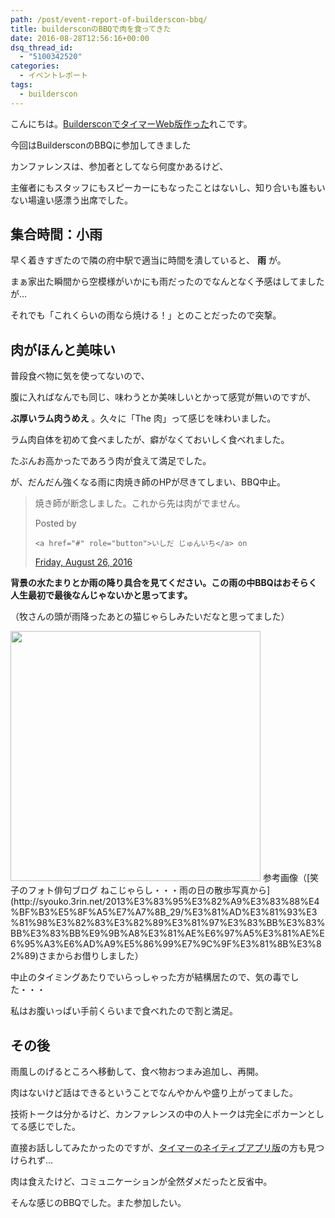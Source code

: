 ```yaml
---
path: /post/event-report-of-builderscon-bbq/
title: buildersconのBBQで肉を食ってきた
date: 2016-08-28T12:56:16+00:00
dsq_thread_id:
  - "5100342520"
categories:
  - イベントレポート
tags:
  - builderscon
---
```

こんにちは。[BuildersconでタイマーWeb版作った](/post/create-session-timer-of-builderscon/)れこです。
  
今回はBuildersconのBBQに参加してきました

<!--more-->

カンファレンスは、参加者としてなら何度かあるけど、
  
主催者にもスタッフにもスピーカーにもなったことはないし、知り合いも誰もいない場違い感漂う出席でした。

集合時間：小雨
----------------------------------------

早く着きすぎたので隣の府中駅で適当に時間を潰していると、 **雨** が。
  
まぁ家出た瞬間から空模様がいかにも雨だったのでなんとなく予感はしてましたが…

それでも「これくらいの雨なら焼ける！」とのことだったので突撃。

肉がほんと美味い
----------------------------------------

普段食べ物に気を使ってないので、
  
腹に入ればなんでも同じ、味わうとか美味しいとかって感覚が無いのですが、
  
**ぶ厚いラム肉うめえ** 。久々に「The 肉」って感じを味わいました。

ラム肉自体を初めて食べましたが、癖がなくておいしく食べれました。
  
たぶんお高かったであろう肉が食えて満足でした。

が、だんだん強くなる雨に肉焼き師のHPが尽きてしまい、BBQ中止。

<div class="fb-post" data-href="https://www.facebook.com/events/1091601347586795/permalink/1126706224076307/" data-width="500" data-show-text="true">
  <blockquote cite="https://www.facebook.com/events/1091601347586795/permalink/1126706224076307/" class="fb-xfbml-parse-ignore">
    <p>
      &#x713c;&#x304d;&#x5e2b;&#x304c;&#x65ad;&#x5ff5;&#x3057;&#x307e;&#x3057;&#x305f;&#x3002;&#x3053;&#x308c;&#x304b;&#x3089;&#x5148;&#x306f;&#x8089;&#x304c;&#x3067;&#x307e;&#x305b;&#x3093;&#x3002;
    </p>Posted by 
    
    <a href="#" role="button">いしだ じゅんいち</a> on

<a href="https://www.facebook.com/events/1091601347586795/permalink/1126706224076307/">Friday, August 26, 2016</a>
  </blockquote>
</div>

**背景の水たまりとか雨の降り具合を見てください。この雨の中BBQはおそらく人生最初で最後なんじゃないかと思ってます。**
  
（牧さんの頭が雨降ったあとの猫じゃらしみたいだなと思ってました）

<img src="http://file.syouko.3rin.net/s-IMG_3981.jpg" width="400" />  
参考画像（[笑子のフォト俳句ブログ ねこじゃらし・・・雨の日の散歩写真から](http://syouko.3rin.net/2013%E3%83%95%E3%82%A9%E3%83%88%E4%BF%B3%E5%8F%A5%E7%A7%8B_29/%E3%81%AD%E3%81%93%E3%81%98%E3%82%83%E3%82%89%E3%81%97%E3%83%BB%E3%83%BB%E3%83%BB%E9%9B%A8%E3%81%AE%E6%97%A5%E3%81%AE%E6%95%A3%E6%AD%A9%E5%86%99%E7%9C%9F%E3%81%8B%E3%82%89)さまからお借りしました）

中止のタイミングあたりでいらっしゃった方が結構居たので、気の毒でした・・・
  
私はお腹いっぱい手前くらいまで食べれたので割と満足。

その後
----------------------------------------

雨風しのげるところへ移動して、食べ物おつまみ追加し、再開。
  
肉はないけど話はできるということでなんやかんや盛り上がってました。

技術トークは分かるけど、カンファレンスの中の人トークは完全にポカーンとしてる感じでした。

直接お話ししてみたかったのですが、[タイマーのネイティブアプリ版](http://cureapp-dev.hatenablog.com/entry/2016/07/04/120613)の方も見つけられず…
  
肉は食えたけど、コミュニケーションが全然ダメだったと反省中。

そんな感じのBBQでした。また参加したい。

<div style="font-size:0px;height:0px;line-height:0px;margin:0;padding:0;clear:both">
</div>